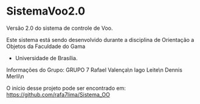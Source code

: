 SistemaVoo2.0
=============

Versão 2.0 do sistema de controle de Voo.

Este sistema está sendo desenvolvido durante a disciplina de Orientação a Objetos da Faculdade do Gama 
- Universidade de Brasília.

Informações do Grupo:
GRUPO 7
Rafael Valença\n
Iago Leite\n
Dennis Merli\n

O início desse projeto pode ser encontrado em: https://github.com/rafa7lima/Sistema_OO 
